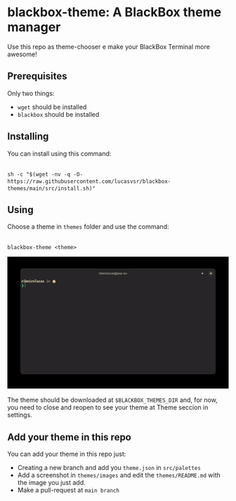 # blackbox-theme: A BlackBox theme manager
Use this repo as theme-chooser e make your BlackBox Terminal more awesome!

## Prerequisites
Only two things:

- `wget` should be installed
- `blackbox` should be installed

## Installing
You can install using this command:
```console

sh -c "$(wget -nv -q -O- https://raw.githubusercontent.com/lucasvsr/blackbox-themes/main/src/install.sh)"

```

## Using
Choose a theme in `themes` folder and use the command:
```console

blackbox-theme <theme>

```

![command](src/utils/gifs/command.gif)

The theme should be downloaded at `$BLACKBOX_THEMES_DIR` and, for now, you need to close and reopen to see your theme at Theme seccion in settings.

## Add your theme in this repo
You can add your theme in this repo just:

- Creating a new branch and add you `theme.json` in `src/palettes`
- Add a screenshot in  `themes/images` and edit the `themes/README.md` with the image you just add.
- Make a pull-request at `main branch`
